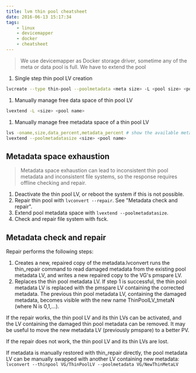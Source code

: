 ```yaml
---
title: lvm thin pool cheatsheet
date: 2016-06-13 15:17:34
tags:
    - linux
    - devicemapper
    - docker
    - cheatsheet
---
```

> We use devicemapper as Docker storage driver, sometime any of the meta or data pool is full. We have to extend the pool
1. Single step thin pool LV creation
```bash
lvcreate --type thin-pool --poolmetadata <meta size> -L <pool size> <pool name>
```
1. Manually manage free data space of thin pool LV
```bash
lvextend -L <size> <pool name>
```
1. Manually manage free metadata space of a thin pool LV
```bash
lvs -oname,size,data_percent,metadata_percent # show the available metadat space in a thin pool LV
lvextend --poolmetadatasize <size> <pool name>
```

## Metadata space exhaustion
>Metadata space exhaustion can lead to inconsistent thin pool metadata
>and inconsistent file systems, so the response requires offline
>checking and repair.

1. Deactivate the thin pool LV, or reboot the system if this is not possible.
1. Repair thin pool with `lvconvert --repair`. See "Metadata check and repair".
1. Extend pool metadata space with `lvextend --poolmetadatasize`.
1. Check and repair file system with fsck.

## Metadata check and repair
Repair performs the following steps:
1. Creates a new, repaired copy of the metadata.lvconvert runs the thin_repair command to read damaged metadata from the existing pool metadata LV, and writes a new repaired copy to the VG's pmspare LV.
2. Replaces the thin pool metadata LV.
If step 1 is successful, the thin pool metadata LV is replaced with
the pmspare LV containing the corrected metadata.  The previous thin
pool metadata LV, containing the damaged metadata, becomes visible
with the new name ThinPoolLV_tmetaN (where N is 0,1,...).

If the repair works, the thin pool LV and its thin LVs can be
activated, and the LV containing the damaged thin pool metadata can
be removed.  It may be useful to move the new metadata LV (previously
pmspare) to a better PV.

If the repair does not work, the thin pool LV and its thin LVs are
lost.

If metadata is manually restored with thin_repair directly, the pool
metadata LV can be manually swapped with another LV containing new
metadata:
`lvconvert --thinpool VG/ThinPoolLV --poolmetadata VG/NewThinMetaLV`
